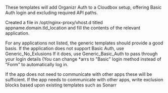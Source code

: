These templates will add Organizr Auth to a Cloudbox setup, offering Basic Auth login and excluding required API paths.

Created a file in /opt/nginx-proxy/vhost.d titled appname.domain.tld_location and fill the contents of the relevant application.

For any applications not listed, the generic templates should provide a good basis.
If the application does not support Basic Auth, use Generic_No_Exlusions
If it does, use Generic_Basic_Auth to pass through your login details (You can change *arrs to "Basic" login method instead of "Form" to automatically log in.

If the app does not need to communicate with other apps these will be sufficient.
If the app needs to communicate with other apps, write exclusion blocks based upon existing templates such as Sonarr
